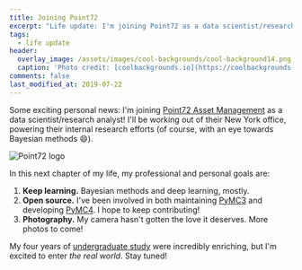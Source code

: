```yaml
---
title: Joining Point72
excerpt: "Life update: I'm joining Point72 as a data scientist/research analyst."
tags:
  - life update
header:
  overlay_image: /assets/images/cool-backgrounds/cool-background14.png
  caption: 'Photo credit: [coolbackgrounds.io](https://coolbackgrounds.io/)'
comments: false
last_modified_at: 2019-07-22
---
```


Some exciting personal news: I'm joining [Point72 Asset
Management](https://www.point72.com/) as a data scientist/research analyst! I'll
be working out of their New York office, powering their internal research
efforts (of course, with an eye towards Bayesian methods :smile:).

![Point72 logo](https://www.point72.com/wp-content/uploads/2017/03/point72-recropped.png)

In this next chapter of my life, my professional and personal goals are:

1. **Keep learning.** Bayesian methods and deep learning, mostly.
2. **Open source.** I've been involved in both maintaining
   [PyMC3](https://github.com/pymc-devs/pymc3) and developing
   [PyMC4](https://github.com/pymc-devs/pymc4). I hope to keep contributing!
3. **Photography.** My camera hasn't gotten the love it deserves. More photos to
   come!

My four years of [undergraduate study](http://cooper.edu/welcome) were
incredibly enriching, but I'm excited to enter _the real world_. Stay tuned!
